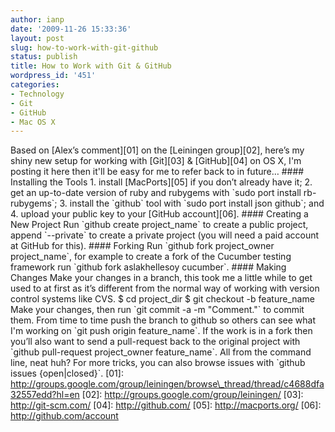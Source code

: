 ```yaml
---
author: ianp
date: '2009-11-26 15:33:36'
layout: post
slug: how-to-work-with-git-github
status: publish
title: How to Work with Git & GitHub
wordpress_id: '451'
categories:
- Technology
- Git
- GitHub
- Mac OS X
---
```


Based on [Alex’s comment][01] on the [Leiningen group][02], here’s my
shiny new setup for working with [Git][03] & [GitHub][04] on OS X, I'm
posting it here then it'll be easy for me to refer back to in future…
\#\#\#\# Installing the Tools 1. install [MacPorts][05] if you don’t
already have it; 2. get an up-to-date version of ruby and rubygems with
\`sudo port install rb-rubygems\`; 3. install the \`github\` tool with
\`sudo port install json github\`; and 4. upload your public key to your
[GitHub account][06]. \#\#\#\# Creating a New Project Run \`github
create project\_name\` to create a public project, append \`--private\`
to create a private project (you will need a paid account at GitHub for
this). \#\#\#\# Forking Run \`github fork project\_owner
project\_name\`, for example to create a fork of the Cucumber testing
framework run \`github fork aslakhellesoy cucumber\`. \#\#\#\# Making
Changes Make your changes in a branch, this took me a little while to
get used to at first as it’s different from the normal way of working
with version control systems like CVS. $ cd project\_dir $ git checkout
-b feature\_name Make your changes, then run \`git commit -a -m
"Comment."\` to commit them. From time to time push the branch to github
so others can see what I'm working on \`git push origin feature\_name\`.
If the work is in a fork then you’ll also want to send a pull-request
back to the original project with \`github pull-request project\_owner
feature\_name\`. All from the command line, neat huh? For more tricks,
you can also browse issues with \`github issues {open|closed}\`. [01]:
http://groups.google.com/group/leiningen/browse\_thread/thread/c4688dfa32557edd?hl=en
[02]: http://groups.google.com/group/leiningen/ [03]:
http://git-scm.com/ [04]: http://github.com/ [05]: http://macports.org/
[06]: http://github.com/account
